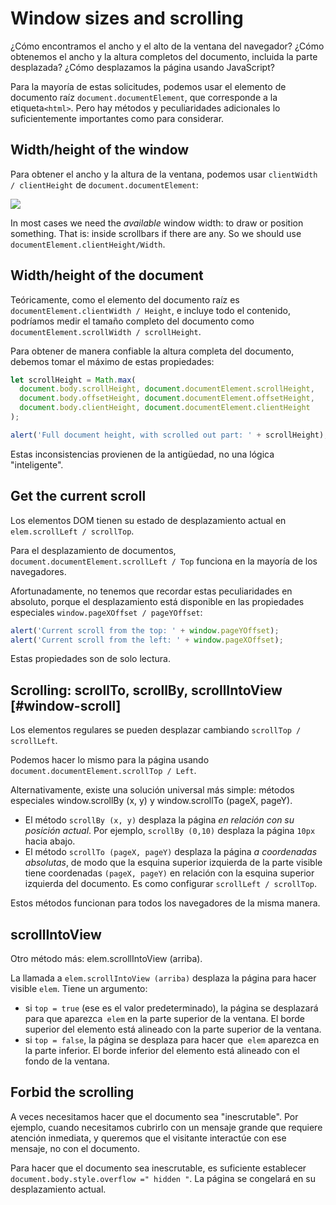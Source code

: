 # Window sizes and scrolling

¿Cómo encontramos el ancho y el alto de la ventana del navegador? ¿Cómo obtenemos el ancho y la altura completos del documento, incluida la parte desplazada? ¿Cómo desplazamos la página usando JavaScript?

Para la mayoría de estas solicitudes, podemos usar el elemento de documento raíz `document.documentElement`, que corresponde a la etiqueta` <html> `. Pero hay métodos y peculiaridades adicionales lo suficientemente importantes como para considerar.

## Width/height of the window

Para obtener el ancho y la altura de la ventana, podemos usar `clientWidth / clientHeight` de `document.documentElement`:

![](Selección_142.png)

In most cases we need the *available* window width: to draw or position something. That is: inside scrollbars if there are any. So we should use `documentElement.clientHeight/Width`.

## Width/height of the document

Teóricamente, como el elemento del documento raíz es `documentElement.clientWidth / Height`, e incluye todo el contenido, podríamos medir el tamaño completo del documento como` documentElement.scrollWidth / scrollHeight`.

Para obtener de manera confiable la altura completa del documento, debemos tomar el máximo de estas propiedades:

```js
let scrollHeight = Math.max(
  document.body.scrollHeight, document.documentElement.scrollHeight,
  document.body.offsetHeight, document.documentElement.offsetHeight,
  document.body.clientHeight, document.documentElement.clientHeight
);

alert('Full document height, with scrolled out part: ' + scrollHeight);
```
Estas inconsistencias provienen de la antigüedad, no una lógica "inteligente".

## Get the current scroll

Los elementos DOM tienen su estado de desplazamiento actual en `elem.scrollLeft / scrollTop`.

Para el desplazamiento de documentos, `document.documentElement.scrollLeft / Top` funciona en la mayoría de los navegadores.

Afortunadamente, no tenemos que recordar estas peculiaridades en absoluto, porque el desplazamiento está disponible en las propiedades especiales `window.pageXOffset / pageYOffset`:

```js
alert('Current scroll from the top: ' + window.pageYOffset);
alert('Current scroll from the left: ' + window.pageXOffset);
```

Estas propiedades son de solo lectura.

## Scrolling: scrollTo, scrollBy, scrollIntoView [#window-scroll]

Los elementos regulares se pueden desplazar cambiando `scrollTop / scrollLeft`.

Podemos hacer lo mismo para la página usando `document.documentElement.scrollTop / Left`.

Alternativamente, existe una solución universal más simple: métodos especiales window.scrollBy (x, y) y window.scrollTo (pageX, pageY).

- El método `scrollBy (x, y)` desplaza la página *en relación con su posición actual*. Por ejemplo, `scrollBy (0,10)` desplaza la página `10px` hacia abajo.
    
- El método `scrollTo (pageX, pageY)` desplaza la página *a coordenadas absolutas*, de modo que la esquina superior izquierda de la parte visible tiene coordenadas `(pageX, pageY)` en relación con la esquina superior izquierda del documento. Es como configurar `scrollLeft / scrollTop`.

Estos métodos funcionan para todos los navegadores de la misma manera.

## scrollIntoView

Otro método más: elem.scrollIntoView (arriba).

La llamada a `elem.scrollIntoView (arriba)` desplaza la página para hacer visible `elem`. Tiene un argumento:

- si `top = true` (ese es el valor predeterminado), la página se desplazará para que aparezca` elem` en la parte superior de la ventana. El borde superior del elemento está alineado con la parte superior de la ventana.
- si `top = false`, la página se desplaza para hacer que` elem` aparezca en la parte inferior. El borde inferior del elemento está alineado con el fondo de la ventana.

## Forbid the scrolling

A veces necesitamos hacer que el documento sea "inescrutable". Por ejemplo, cuando necesitamos cubrirlo con un mensaje grande que requiere atención inmediata, y queremos que el visitante interactúe con ese mensaje, no con el documento.

Para hacer que el documento sea inescrutable, es suficiente establecer `document.body.style.overflow =" hidden "`. La página se congelará en su desplazamiento actual.